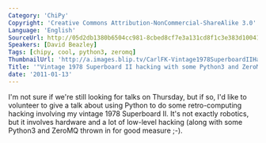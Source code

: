 ```yaml
---
Category: 'ChiPy'
Copyright: 'Creative Commons Attribution-NonCommercial-ShareAlike 3.0'
Language: 'English'
SourceUrl: http://05d2db1380b6504cc981-8cbed8cf7e3a131cd8f1c3e383d10041.r93.cf2.rackcdn.com/chipy/569_vintage-1978-superboard-ii-hacking-with-some-python3-and-zeromq.m4v
Speakers: [David Beazley]
Tags: [chipy, cool, python3, zeromq]
ThumbnailUrl: 'http://a.images.blip.tv/CarlFK-Vintage1978SuperboardIIHackingWithSomePython3AndZeroMQ478.png'
Title: '"Vintage 1978 Superboard II hacking with some Python3 and ZeroMQ"'
date: '2011-01-13'
---
```

I'm not sure if we're still looking for talks on Thursday, but if so, I'd like
to volunteer to give a talk about using Python to do some retro-computing
hacking involving my vintage 1978 Superboard II. It's not exactly robotics,
but it involves hardware and a lot of low-level hacking (along with some
Python3 and ZeroMQ thrown in for good measure ;-).

